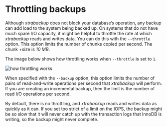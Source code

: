 # Throttling backups

Although *xtrabackup* does not block your database’s operation, any backup
can add load to the system being backed up. On systems that do not have
much spare I/O capacity, it might be helpful to throttle the rate at which
*xtrabackup* reads and writes data. You can do this with the `--throttle` option. This option limits the number of chunks copied per second. The chunk +size is *10 MB*.

The image below shows how throttling works when `--throttle` is set to `1`.

![how throttling works](../_static/throttle.png)

When specified with the `--backup` option, this option
limits the number of pairs of read-and-write operations per second that
*xtrabackup* will perform. If you are creating an incremental backup, then the limit is the number of read I/O operations per second.

By default, there is no throttling, and *xtrabackup* reads and writes data as quickly as it can. If you set too strict of a limit on the IOPS, the backup might be so slow that it will never catch up with the transaction logs that InnoDB is writing, so the backup might never complete.
